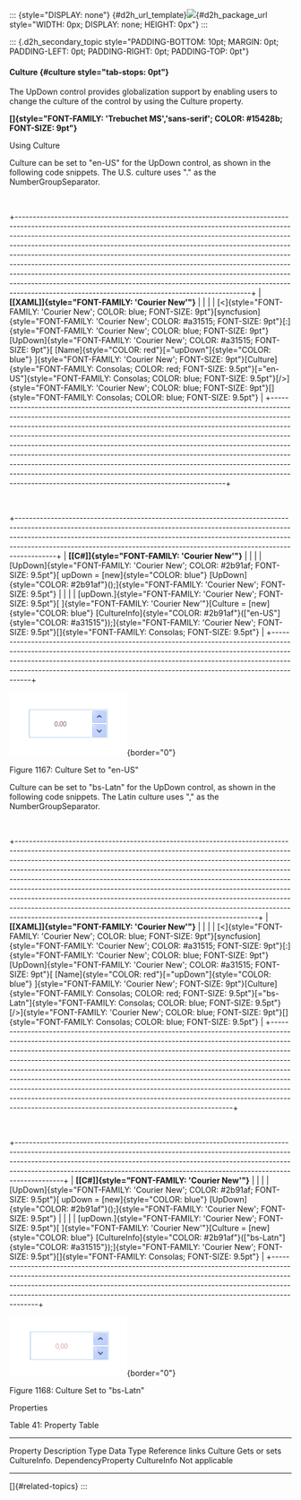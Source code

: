 ::: {style="DISPLAY: none"}
[](ms-xhelp:///?Id=d2h_url_template){#d2h_url_template}![](!package_url!){#d2h_package_url style="WIDTH: 0px; DISPLAY: none; HEIGHT: 0px"}
:::

::: {.d2h_secondary_topic style="PADDING-BOTTOM: 10pt; MARGIN: 0pt; PADDING-LEFT: 0pt; PADDING-RIGHT: 0pt; PADDING-TOP: 0pt"}
#### Culture {#culture style="tab-stops: 0pt"}

The UpDown control provides globalization support by enabling users to change the culture of the control by using the Culture property.

**[]{style="FONT-FAMILY: 'Trebuchet MS','sans-serif'; COLOR: #15428b; FONT-SIZE: 9pt"}** 

Using Culture

Culture can be set to "en-US" for the UpDown control, as shown in the following code snippets. The U.S. culture uses "." as the NumberGroupSeparator.

 

+-----------------------------------------------------------------------------------------------------------------------------------------------------------------------------------------------------------------------------------------------------------------------------------------------------------------------------------------------------------------------------------------------------------------------------------------------------------------------------------------------------------------------------------------------------------------------------------------------------------------------------------------------------------------------------------------------------------------+
| **[\[XAML\]]{style="FONT-FAMILY: 'Courier New'"}**                                                                                                                                                                                                                                                                                                                                                                                                                                                                                                                                                                                                                                                              |
|                                                                                                                                                                                                                                                                                                                                                                                                                                                                                                                                                                                                                                                                                                                 |
| [\<]{style="FONT-FAMILY: 'Courier New'; COLOR: blue; FONT-SIZE: 9pt"}[syncfusion]{style="FONT-FAMILY: 'Courier New'; COLOR: #a31515; FONT-SIZE: 9pt"}[:]{style="FONT-FAMILY: 'Courier New'; COLOR: blue; FONT-SIZE: 9pt"}[UpDown]{style="FONT-FAMILY: 'Courier New'; COLOR: #a31515; FONT-SIZE: 9pt"}[ [Name]{style="COLOR: red"}[=\"upDown\"]{style="COLOR: blue"} ]{style="FONT-FAMILY: 'Courier New'; FONT-SIZE: 9pt"}[Culture]{style="FONT-FAMILY: Consolas; COLOR: red; FONT-SIZE: 9.5pt"}[=\"en-US\"]{style="FONT-FAMILY: Consolas; COLOR: blue; FONT-SIZE: 9.5pt"}[/\>]{style="FONT-FAMILY: 'Courier New'; COLOR: blue; FONT-SIZE: 9pt"}[]{style="FONT-FAMILY: Consolas; COLOR: blue; FONT-SIZE: 9.5pt"} |
+-----------------------------------------------------------------------------------------------------------------------------------------------------------------------------------------------------------------------------------------------------------------------------------------------------------------------------------------------------------------------------------------------------------------------------------------------------------------------------------------------------------------------------------------------------------------------------------------------------------------------------------------------------------------------------------------------------------------+

 

+-----------------------------------------------------------------------------------------------------------------------------------------------------------------------------------------------------------------------------------------------------------------------------------------------------------------------------------+
| **[\[C#\]]{style="FONT-FAMILY: 'Courier New'"}**                                                                                                                                                                                                                                                                                  |
|                                                                                                                                                                                                                                                                                                                                   |
| [UpDown]{style="FONT-FAMILY: 'Courier New'; COLOR: #2b91af; FONT-SIZE: 9.5pt"}[ upDown = [new]{style="COLOR: blue"} [UpDown]{style="COLOR: #2b91af"}();]{style="FONT-FAMILY: 'Courier New'; FONT-SIZE: 9.5pt"}                                                                                                                    |
|                                                                                                                                                                                                                                                                                                                                   |
| [upDown.]{style="FONT-FAMILY: 'Courier New'; FONT-SIZE: 9.5pt"}[ ]{style="FONT-FAMILY: 'Courier New'"}[Culture = [new]{style="COLOR: blue"} [CultureInfo]{style="COLOR: #2b91af"}([\"en-US\"]{style="COLOR: #a31515"});]{style="FONT-FAMILY: 'Courier New'; FONT-SIZE: 9.5pt"}[]{style="FONT-FAMILY: Consolas; FONT-SIZE: 9.5pt"} |
+-----------------------------------------------------------------------------------------------------------------------------------------------------------------------------------------------------------------------------------------------------------------------------------------------------------------------------------+

![](ImagesExt/image30_1055.png){border="0"}

Figure 1167: Culture Set to "en-US"

Culture can be set to "bs-Latn" for the UpDown control, as shown in the following code snippets. The Latin culture uses "," as the NumberGroupSeparator.

 

+-------------------------------------------------------------------------------------------------------------------------------------------------------------------------------------------------------------------------------------------------------------------------------------------------------------------------------------------------------------------------------------------------------------------------------------------------------------------------------------------------------------------------------------------------------------------------------------------------------------------------------------------------------------------------------------------------------------------+
| **[\[XAML\]]{style="FONT-FAMILY: 'Courier New'"}**                                                                                                                                                                                                                                                                                                                                                                                                                                                                                                                                                                                                                                                                |
|                                                                                                                                                                                                                                                                                                                                                                                                                                                                                                                                                                                                                                                                                                                   |
| [\<]{style="FONT-FAMILY: 'Courier New'; COLOR: blue; FONT-SIZE: 9pt"}[syncfusion]{style="FONT-FAMILY: 'Courier New'; COLOR: #a31515; FONT-SIZE: 9pt"}[:]{style="FONT-FAMILY: 'Courier New'; COLOR: blue; FONT-SIZE: 9pt"}[UpDown]{style="FONT-FAMILY: 'Courier New'; COLOR: #a31515; FONT-SIZE: 9pt"}[ [Name]{style="COLOR: red"}[=\"upDown\"]{style="COLOR: blue"} ]{style="FONT-FAMILY: 'Courier New'; FONT-SIZE: 9pt"}[Culture]{style="FONT-FAMILY: Consolas; COLOR: red; FONT-SIZE: 9.5pt"}[=\"bs-Latn\"]{style="FONT-FAMILY: Consolas; COLOR: blue; FONT-SIZE: 9.5pt"}[/\>]{style="FONT-FAMILY: 'Courier New'; COLOR: blue; FONT-SIZE: 9pt"}[]{style="FONT-FAMILY: Consolas; COLOR: blue; FONT-SIZE: 9.5pt"} |
+-------------------------------------------------------------------------------------------------------------------------------------------------------------------------------------------------------------------------------------------------------------------------------------------------------------------------------------------------------------------------------------------------------------------------------------------------------------------------------------------------------------------------------------------------------------------------------------------------------------------------------------------------------------------------------------------------------------------+

 

+-------------------------------------------------------------------------------------------------------------------------------------------------------------------------------------------------------------------------------------------------------------------------------------------------------------------------------------+
| **[\[C#\]]{style="FONT-FAMILY: 'Courier New'"}**                                                                                                                                                                                                                                                                                    |
|                                                                                                                                                                                                                                                                                                                                     |
| [UpDown]{style="FONT-FAMILY: 'Courier New'; COLOR: #2b91af; FONT-SIZE: 9.5pt"}[ upDown = [new]{style="COLOR: blue"} [UpDown]{style="COLOR: #2b91af"}();]{style="FONT-FAMILY: 'Courier New'; FONT-SIZE: 9.5pt"}                                                                                                                      |
|                                                                                                                                                                                                                                                                                                                                     |
| [upDown.]{style="FONT-FAMILY: 'Courier New'; FONT-SIZE: 9.5pt"}[ ]{style="FONT-FAMILY: 'Courier New'"}[Culture = [new]{style="COLOR: blue"} [CultureInfo]{style="COLOR: #2b91af"}([\"bs-Latn\"]{style="COLOR: #a31515"});]{style="FONT-FAMILY: 'Courier New'; FONT-SIZE: 9.5pt"}[]{style="FONT-FAMILY: Consolas; FONT-SIZE: 9.5pt"} |
+-------------------------------------------------------------------------------------------------------------------------------------------------------------------------------------------------------------------------------------------------------------------------------------------------------------------------------------+

![](ImagesExt/image30_1056.png){border="0"}

Figure 1168: Culture Set to "bs-Latn"

Properties

Table 41: Property Table

  ---------- --------------------------- -------------------- ------------- -----------------
  Property   Description                 Type                 Data Type     Reference links
  Culture    Gets or sets CultureInfo.   DependencyProperty   CultureInfo   Not applicable
  ---------- --------------------------- -------------------- ------------- -----------------

[]{#related-topics}
:::
